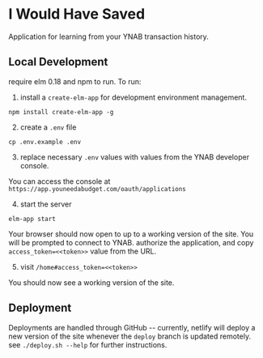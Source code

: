 # I Would Have Saved

Application for learning from your YNAB transaction history.

## Local Development

require elm 0.18 and npm to run. To run:

1. install a `create-elm-app` for development environment management.

```
npm install create-elm-app -g
```

2. create a `.env` file

```
cp .env.example .env
```

3. replace necessary `.env` values with values from the YNAB developer console.

You can access the console at `https://app.youneedabudget.com/oauth/applications`

4. start the server

```
elm-app start
```

Your browser should now open to up to a working version of the site. You will be prompted to connect to YNAB. authorize the application, and copy `access_token=<<token>>` value from the URL.

5. visit `/home#access_token=<<token>>`

You should now see a working version of the site.

## Deployment

Deployments are handled through GitHub -- currently, netlify will deploy a new
version of the site whenever the `deploy` branch is updated remotely. see `./deploy.sh --help` for further instructions.
